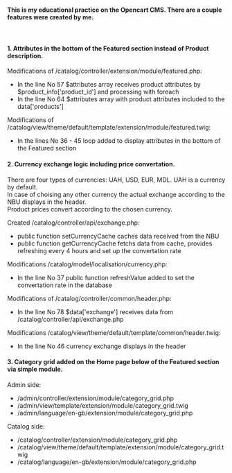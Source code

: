 <h4>This is my educational practice on the Opencart CMS. There are a couple features were created by me.</h4><br />

<h4>1. Attributes in the bottom of the Featured section instead of Product description.</h4>
<p>
  
Modifications of /catalog/controller/extension/module/featured.php:<br />
  
<ul>
  <li>In the line No 57 $attributes array receives product attributes by $product_info['product_id'] and processing with foreach</li>
  <li>In the line No 64 $attributes array with product attributes included to the data['products']</li>
</ul>  

Modifications of /catalog/view/theme/default/template/extension/module/featured.twig:<br />

<ul>
  <li>In the lines No 36 - 45 loop added to display attributes in the bottom of the Featured section</li>
</ul>  
</p>


<h4>2. Currency exchange logic including price convertation.</h4>

<p>
There are four types of currencies: UAH, USD, EUR, MDL. UAH is a currency by default.<br />
In case of choising any other currency the actual exchange according to the NBU displays in the header.<br />
Product prices convert according to the chosen currency.<br />
</p>
 
Created /catalog/controller/api/exchange.php:<br />

<ul>
  <li>public function setCurrencyCache caches data received from the NBU</li>
  <li>public function getCurrencyCache fetchs data from cache, provides refreshing every 4 hours and set up the convertation rate</li>
</ul> 

Modifications /catalog/model/localisation/currency.php:<br />

<ul>
  <li>In the line No 37 public function refreshValue added to set the convertation rate in the database</li>
</ul>

Modifications of /catalog/controller/common/header.php:<br />

<ul>
  <li>In the line No 78 $data['exchange'] receives data from /catalog/controller/api/exchange.php</li>
</ul> 

Modifications /catalog/view/theme/default/template/common/header.twig:<br />

<ul>
  <li>In the line No 46 currency exchange displays in the header</li>
</ul>
</p>

<p>
<h4>3. Category grid added on the Home page below of the Featured section via simple module.</h4>

Admin side:<br />

<ul>
  <li>/admin/controller/extension/module/category_grid.php<br />
  <li>/admin/view/template/extension/module/category_grid.twig<br />
  <li>/admin/language/en-gb/extension/module/category_grid.php<br />
</ul>

Catalog side:<br />

<ul>
  <li>/catalog/controller/extension/module/category_grid.php</li>
  <li>/catalog/view/theme/default/template/extension/module/category_grid.twig</li>
  <li>/catalog/language/en-gb/extension/module/category_grid.php</li>
</ul?
</p>

